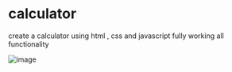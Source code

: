 # calculator
create a calculator using html , css and javascript fully working all functionality

![image](https://github.com/SumitKumargiri/calculator/assets/96234273/6a9a9797-e9bb-4a7d-8a9a-4e4a46066221)


